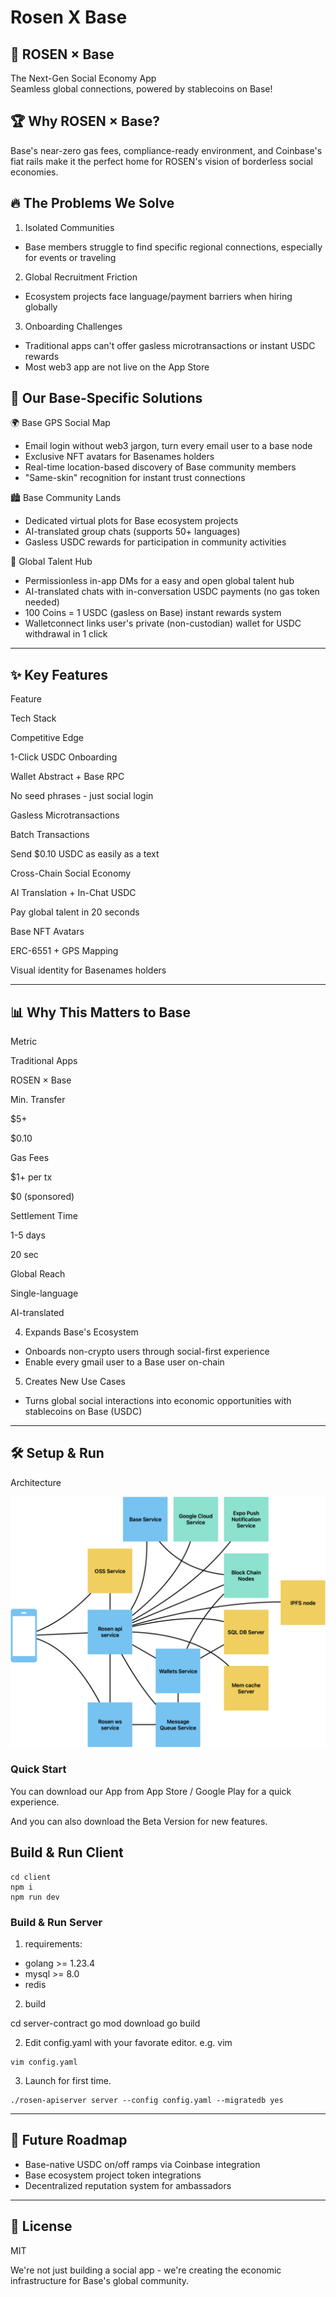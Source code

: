 # Rosen X Base

## 🌹 ROSEN × Base

The Next-Gen Social Economy App  
Seamless global connections, powered by stablecoins on Base!  

## 🏆 Why ROSEN × Base?  

Base's near-zero gas fees, compliance-ready environment, and Coinbase's fiat rails make it the perfect home for ROSEN's vision of borderless social economies.  

## 🔥 The Problems We Solve  

1. Isolated Communities  
  - Base members struggle to find specific regional connections, especially for events or traveling  

2. Global Recruitment Friction  
  - Ecosystem projects face language/payment barriers when hiring globally

3. Onboarding Challenges  
  - Traditional apps can't offer gasless microtransactions or instant USDC rewards
  - Most web3 app are not live on the App Store  

## 🚀 Our Base-Specific Solutions  

🌍 Base GPS Social Map

- Email login without web3 jargon, turn every email user to a base node
- Exclusive NFT avatars for Basenames holders  
- Real-time location-based discovery of Base community members  
- "Same-skin" recognition for instant trust connections  

🏙 Base Community Lands

- Dedicated virtual plots for Base ecosystem projects   
- AI-translated group chats (supports 50+ languages)  
- Gasless USDC rewards for participation in community activities  

💼 Global Talent Hub

- Permissionless in-app DMs for a easy and open global talent hub
- AI-translated chats with in-conversation USDC payments (no gas token needed)  
- 100 Coins = 1 USDC (gasless on Base) instant rewards system
- Walletconnect links user's private (non-custodian) wallet for USDC withdrawal in 1 click


---

## ✨ Key Features

Feature

Tech Stack

Competitive Edge

1-Click USDC Onboarding

Wallet Abstract + Base RPC

No seed phrases - just social login

Gasless Microtransactions

Batch Transactions

Send $0.10 USDC as easily as a text

Cross-Chain Social Economy

AI Translation + In-Chat USDC

Pay global talent in 20 seconds

Base NFT Avatars

ERC-6551 + GPS Mapping

Visual identity for Basenames holders


---

## 📊 Why This Matters to Base

Metric

Traditional Apps

ROSEN × Base

Min. Transfer

$5+

$0.10

Gas Fees

$1+ per tx

$0 (sponsored)

Settlement Time

1-5 days

20 sec

Global Reach

Single-language

AI-translated

4. Expands Base's Ecosystem  
  - Onboards non-crypto users through social-first experience  
  - Enable every gmail user to a Base user on-chain
5. Creates New Use Cases  
  - Turns global social interactions into economic opportunities with stablecoins on Base (USDC)


---

## 🛠️ Setup & Run

Architecture

![arch_img](./images/arch.png)

### Quick Start

You can download our App from App Store / Google Play for a quick experience.

And you can also download the Beta Version for new features.

## Build & Run Client

```
cd client
npm i
npm run dev
```

### Build & Run Server

1. requirements:

- golang >= 1.23.4
- mysql >= 8.0
- redis

2. build

cd server-contract
go mod download
go build

2. Edit config.yaml with your favorate editor. e.g. vim

```
vim config.yaml
```

3. Launch for first time.

```
./rosen-apiserver server --config config.yaml --migratedb yes
```

---

## 🚀 Future Roadmap

- Base-native USDC on/off ramps via Coinbase integration  
- Base ecosystem project token integrations  
- Decentralized reputation system for ambassadors  


---

## 📜 License  

MIT

We're not just building a social app - we're creating the economic infrastructure for Base's global community.  
